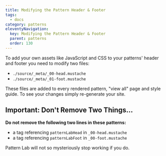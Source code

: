 ```yaml
---
title: Modifying the Pattern Header & Footer
tags:
  - docs
category: patterns
eleventyNavigation:
  key: Modifying the Pattern Header & Footer
  parent: patterns
  order: 130
---
```


To add your own assets like JavaScript and CSS to your patterns' header and footer you need to modify two files:

- `./source/_meta/_00-head.mustache`
- `./source/_meta/_01-foot.mustache`

These files are added to every rendered pattern, "view all" page and style guide. To see your changes simply re-generate your site.

## Important: Don't Remove Two Things...

**Do not remove the following two lines in these patterns:**

- a tag referencing `patternLabHead` in `_00-head.mustache`
- a tag referencing `patternLabFoot` in `_00-foot.mustache`

Pattern Lab will not so mysteriously stop working if you do.
